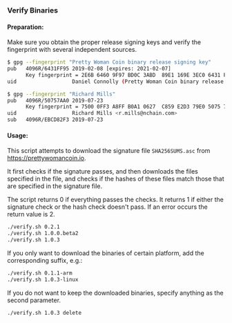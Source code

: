### Verify Binaries

#### Preparation:

Make sure you obtain the proper release signing keys and verify the fingerprint with several independent sources.

```sh
$ gpg --fingerprint "Pretty Woman Coin binary release signing key"
pub   4096R/6431FF95 2019-02-08 [expires: 2021-02-07]
      Key fingerprint = 2E6B 6460 9F97 BD0C 3ABD  89E1 169E 3EC0 6431 FF95
uid                  Daniel Connolly (Pretty Woman Coin binary release signing key) <d.connolly@nchain.com>

$ gpg --fingerprint "Richard Mills"
pub   4096R/50757AA0 2019-07-23
      Key fingerprint = 7500 0FF3 A8FF B0A1 0627  C859 E2D3 79E0 5075 7AA0
uid                  Richard Mills <r.mills@nchain.com>
sub   4096R/EBCD82F3 2019-07-23
```

#### Usage:

This script attempts to download the signature file `SHA256SUMS.asc` from https://prettywomancoin.io.

It first checks if the signature passes, and then downloads the files specified in the file, and checks if the hashes of these files match those that are specified in the signature file.

The script returns 0 if everything passes the checks. It returns 1 if either the signature check or the hash check doesn't pass. If an error occurs the return value is 2.


```sh
./verify.sh 0.2.1
./verify.sh 1.0.0.beta2
./verify.sh 1.0.3
```

If you only want to download the binaries of certain platform, add the corresponding suffix, e.g.:

```sh
./verify.sh 0.1.1-arm
./verify.sh 1.0.3-linux
```

If you do not want to keep the downloaded binaries, specify anything as the second parameter.

```sh
./verify.sh 1.0.3 delete
```

